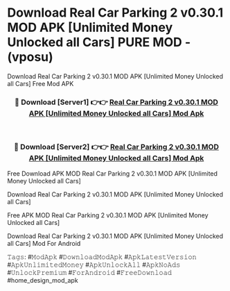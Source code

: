 # Download Real Car Parking 2 v0.30.1 MOD APK [Unlimited Money Unlocked all Cars] PURE MOD - (vposu)
Download Real Car Parking 2 v0.30.1 MOD APK [Unlimited Money Unlocked all Cars] Free Mod APK

<div align="center">
<h3>🔴 Download [Server1] 👉👉 <a href="https://apk-comot.site?title=Real_Car_Parking_2_v0.30.1_MOD_APK_[Unlimited_Money_Unlocked_all_Cars]">Real Car Parking 2 v0.30.1 MOD APK [Unlimited Money Unlocked all Cars] Mod Apk</a></h3><br>

<h3>🔴 Download [Server2] 👉👉 <a href="https://apk-comot.site?title=Real_Car_Parking_2_v0.30.1_MOD_APK_[Unlimited_Money_Unlocked_all_Cars]">Real Car Parking 2 v0.30.1 MOD APK [Unlimited Money Unlocked all Cars] Mod Apk</a></h3>
</div>


Free Download APK MOD Real Car Parking 2 v0.30.1 MOD APK [Unlimited Money Unlocked all Cars]

Download Real Car Parking 2 v0.30.1 MOD APK [Unlimited Money Unlocked all Cars] 

Free APK MOD Real Car Parking 2 v0.30.1 MOD APK [Unlimited Money Unlocked all Cars] 

Download Real Car Parking 2 v0.30.1 MOD APK [Unlimited Money Unlocked all Cars] Mod For Android

𝚃𝚊𝚐𝚜: #𝙼𝚘𝚍𝙰𝚙𝚔 #𝙳𝚘𝚠𝚗𝚕𝚘𝚊𝚍𝙼𝚘𝚍𝙰𝚙𝚔 #𝙰𝚙𝚔𝙻𝚊𝚝𝚎𝚜𝚝𝚅𝚎𝚛𝚜𝚒𝚘𝚗 #𝙰𝚙𝚔𝚄𝚗𝚕𝚒𝚖𝚒𝚝𝚎𝚍𝙼𝚘𝚗𝚎𝚢 #𝙰𝚙𝚔𝚄𝚗𝚕𝚘𝚌𝚔𝙰𝚕𝚕 #𝙰𝚙𝚔𝙽𝚘𝙰𝚍𝚜 #𝚄𝚗𝚕𝚘𝚌𝚔𝙿𝚛𝚎𝚖𝚒𝚞𝚖 #𝙵𝚘𝚛𝙰𝚗𝚍𝚛𝚘𝚒𝚍 #𝙵𝚛𝚎𝚎𝙳𝚘𝚠𝚗𝚕𝚘𝚊𝚍 #home_design_mod_apk